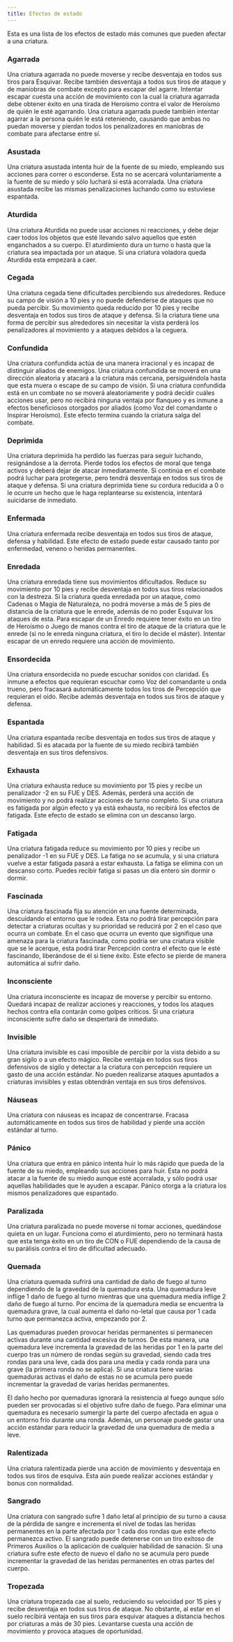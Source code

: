 ```yaml
---
title: Efectos de estado
---
```


Esta es una lista de los efectos de estado más comunes que pueden afectar a una criatura.

### Agarrada

Una criatura agarrada no puede moverse y recibe desventaja en todos sus tiros para Esquivar. Recibe también desventaja a todos sus tiros de ataque y de maniobras de combate excepto para escapar del agarre. Intentar escapar cuesta una acción de movimiento con la cual la criatura agarrada debe obtener éxito en una tirada de Heroísmo contra el valor de Heroísmo de quién le esté agarrando. Una criatura agarrada puede también intentar agarrar a la persona quién le está reteniendo, causando que ambas no puedan moverse y pierdan todos los penalizadores en maniobras de combate para afectarse entre sí.

### **Asustada** 

Una criatura asustada intenta huir de la fuente de su miedo, empleando sus acciones para correr o esconderse. Esta no se acercará voluntariamente a la fuente de su miedo y sólo luchará si está acorralada. Una criatura asustada recibe las mismas penalizaciones luchando como su estuviese espantada.

### **Aturdida** 

Una criatura Aturdida no puede usar acciones ni reacciones, y debe dejar caer todos los objetos que esté llevando salvo aquellos que estén enganchados a su cuerpo. El aturdimiento dura un turno o hasta que la criatura sea impactada por un ataque. Si una criatura voladora queda Aturdida esta empezará a caer.

### **Cegada** 

Una criatura cegada tiene dificultades percibiendo sus alrededores. Reduce su campo de visión a 10 pies y no puede defenderse de ataques que no pueda percibir. Su movimiento queda reducido por 10 pies y recibe desventaja en todos sus tiros de ataque y defensa. Si la criatura tiene una forma de percibir sus alrededores sin necesitar la vista perderá los penalizadores al movimiento y a ataques debidos a la ceguera.

### **Confundida** 

Una criatura confundida actúa de una manera irracional y es incapaz de distinguir aliados de enemigos. Una criatura confundida se moverá en una dirección aleatoria y atacará a la criatura más cercana, persiguiéndola hasta que esta muera o escape de su campo de visión. Si una criatura confundida está en un combate no se moverá aleatoriamente y podrá decidir cuáles acciones usar, pero no recibirá ninguna ventaja por flanqueo y es inmune a efectos beneficiosos otorgados por aliados (como Voz del comandante o Inspirar Heroísmo). Este efecto termina cuando la criatura salga del combate.

### Deprimida

Una criatura deprimida ha perdido las fuerzas para seguir luchando, resignándose a la derrota. Pierde todos los efectos de moral que tenga activos y deberá dejar de atacar inmediatamente. Si continúa en el combate podrá luchar para protegerse, pero tendrá desventaja en todos sus tiros de ataque y defensa. Si una criatura deprimida tiene su cordura reducida a 0 o le ocurre un hecho que le haga replantearse su existencia, intentará suicidarse de inmediato.

### **Enfermada** 

Una criatura enfermada recibe desventaja en todos sus tiros de ataque, defensa y habilidad. Este efecto de estado puede estar causado tanto por enfermedad, veneno o heridas permanentes.

### **Enredada** 

Una criatura enredada tiene sus movimientos dificultados. Reduce su movimiento por 10 pies y recibe desventaja en todos sus tiros relacionados con la destreza. Si la criatura queda enredada por un ataque, como Cadenas o Magia de Naturaleza, no podrá moverse a más de 5 pies de distancia de la criatura que le enrede, además de no poder Esquivar los ataques de esta. Para escapar de un Enredo requiere tener éxito en un tiro de Heroísmo o Juego de manos contra el tiro de ataque de la criatura que le enrede (si no le enreda ninguna criatura, el tiro lo decide el máster). Intentar escapar de un enredo requiere una acción de movimiento.

### **Ensordecida** 

Una criatura ensordecida no puede escuchar sonidos con claridad. Es inmune a efectos que requieran escuchar como Voz del comandante u onda trueno, pero fracasará automáticamente todos los tiros de Percepción que requieran el oído. Recibe además desventaja en todos sus tiros de ataque y defensa.

### **Espantada** 

Una criatura espantada recibe desventaja en todos sus tiros de ataque y habilidad. Si es atacada por la fuente de su miedo recibirá también desventaja en sus tiros defensivos.

### **Exhausta** 

Una criatura exhausta reduce su movimiento por 15 pies y recibe un penalizador -2 en su FUE y DES. Además, perderá una acción de movimiento y no podrá realizar acciones de turno completo. Si una criatura es fatigada por algún efecto y ya está exhausta, no recibirá los efectos de fatigada. Este efecto de estado se elimina con un descanso largo.

### **Fatigada** 

Una criatura fatigada reduce su movimiento por 10 pies y recibe un penalizador -1 en su FUE y DES. La fatiga no se acumula, y si una criatura vuelve a estar fatigada pasará a estar exhausta. La fatiga se elimina con un descanso corto. Puedes recibir fatiga si pasas un día entero sin dormir o dormir.

### Fascinada

Una criatura fascinada fija su atención en una fuente determinada, descuidando el entorno que le rodea. Esta no podrá tirar percepción para detectar a criaturas ocultas y su prioridad se reducirá por 2 en el caso que ocurra un combate. En el caso que ocurra un evento que signifique una amenaza para la criatura fascinada, como podría ser una criatura visible que se le acerque, esta podrá tirar Percepción contra el efecto que le esté fascinando, liberándose de él si tiene éxito. Este efecto se pierde de manera automática al sufrir daño.

### Inconsciente

Una criatura inconsciente es incapaz de moverse y percibir su entorno. Quedará incapaz de realizar acciones y reacciones, y todos los ataques hechos contra ella contarán como golpes críticos. Si una criatura inconsciente sufre daño se despertará de inmediato.

### Invisible

Una criatura invisible es casi imposible de percibir por la vista debido a su gran sigilo o a un efecto mágico. Recibe ventaja en todos sus tiros defensivos de sigilo y detectar a la criatura con percepción requiere un gasto de una acción estándar. No pueden realizarse ataques apuntados a criaturas invisibles y estas obtendrán ventaja en sus tiros defensivos.

### **Náuseas** 

Una criatura con náuseas es incapaz de concentrarse. Fracasa automáticamente en todos sus tiros de habilidad y pierde una acción estándar al turno.

### **Pánico** 

Una criatura que entra en pánico intenta huir lo más rápido que pueda de la fuente de su miedo, empleando sus acciones para huir. Esta no podrá atacar a la fuente de su miedo aunque esté acorralada, y sólo podrá usar aquellas habilidades que le ayuden a escapar. Pánico otorga a la criatura los mismos penalizadores que espantado.

### **Paralizada** 

Una criatura paralizada no puede moverse ni tomar acciones, quedándose quieta en un lugar. Funciona como el aturdimiento, pero no terminará hasta que esta tenga éxito en un tiro de CON o FUE dependiendo de la causa de su parálisis contra el tiro de dificultad adecuado. 

### **Quemada**

Una criatura quemada sufrirá una cantidad de daño de fuego al turno dependiendo de la gravedad de la quemadura esta. Una quemadura leve inflige 1 daño de fuego al turno mientras que una quemadura media inflige 2 daño de fuego al turno. Por encima de la quemadura media se encuentra la quemadura grave, la cual aumenta el daño no-letal que causa por 1 cada turno que permanezca activa, empezando por 2.

Las quemaduras pueden provocar heridas permanentes si permanecen activas durante una cantidad excesiva de turnos. De esta manera, una quemadura leve incrementa la gravedad de las heridas por 1 en la parte del cuerpo tras un número de rondas según su gravedad, siendo cada tres rondas para una leve, cada dos para una media y cada ronda para una grave (la primera ronda no se aplica). Si una criatura tiene varias quemaduras activas el daño de estas no se acumula pero puede incrementar la gravedad de varias heridas permanentes.

El daño hecho por quemaduras ignorará la resistencia al fuego aunque sólo pueden ser provocadas si el objetivo sufre daño de fuego. Para eliminar una quemadura es necesario sumergir la parte del cuerpo afectada en agua o un entorno frío durante una ronda. Además, un personaje puede gastar una acción estándar para reducir la gravedad de una quemadura de media a leve.

### **Ralentizada** 

Una criatura ralentizada pierde una acción de movimiento y desventaja en todos sus tiros de esquiva. Esta aún puede realizar acciones estándar y bonus con normalidad.

### **Sangrado** 

Una criatura con sangrado sufre 1 daño letal al principio de su turno a causa de la pérdida de sangre e incrementa el nivel de todas las heridas permanentes en la parte afectada por 1 cada dos rondas que este efecto permanezca activo. El sangrado puede detenerse con un tiro exitoso de Primeros Auxilios o la aplicación de cualquier habilidad de sanación. Si una criatura sufre este efecto de nuevo el daño no se acumula pero puede incrementar la gravedad de las heridas permanentes en otras partes del cuerpo.

### **Tropezada**

 Una criatura tropezada cae al suelo, reduciendo su velocidad por 15 pies y recibe desventaja en todos sus tiros de ataque. No obstante, al estar en el suelo recibirá ventaja en sus tiros para esquivar ataques a distancia hechos por criaturas a más de 30 pies. Levantarse cuesta una acción de movimiento y provoca ataques de oportunidad.